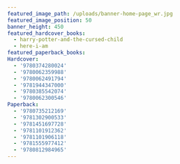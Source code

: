 ```yaml
---
featured_image_path: /uploads/banner-home-page_wr.jpg
featured_image_position: 50
banner_height: 450
featured_hardcover_books:
  - harry-potter-and-the-cursed-child
  - here-i-am
featured_paperback_books:
Hardcover:
  - '9780374280024'
  - '9780062359988'
  - '9780062491794'
  - '9781944347000'
  - '9780385542074'
  - '9780062300546'
Paperback:
  - '9780735212169'
  - '9781302900533'
  - '9781451697728'
  - '9781101912362'
  - '9781101906118'
  - '9781555977412'
  - '9780812984965'
---
```



